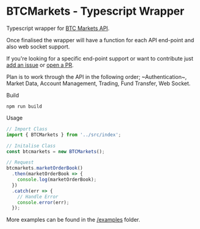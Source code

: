 # BTCMarkets - Typescript Wrapper

Typescript wrapper for [BTC Markets API](https://github.com/BTCMarkets/API).

Once finalised the wrapper will have a function for each API end-point and also web socket support.

If you're looking for a specific end-point support or want to contribute just [add an issue](https://github.com/sketchthat/btcmarkets/issues/new) or [open a PR](https://github.com/sketchthat/btcmarkets/pulls).

Plan is to work through the API in the following order; ~Authentication~, Market Data, Account Management, Trading, Fund Transfer, Web Socket.


Build

`npm run build`

Usage

```typescript
// Import Class
import { BTCMarkets } from '../src/index';

// Initalise Class
const btcmarkets = new BTCMarkets();

// Request
btcmarkets.marketOrderBook()
  .then(marketOrderBook => {
    console.log(marketOrderBook);
  })
  .catch(err => {
    // Handle Error
    console.error(err);
  });
```

More examples can be found in the [/examples](https://github.com/sketchthat/btcmarkets/tree/master/examples) folder.
